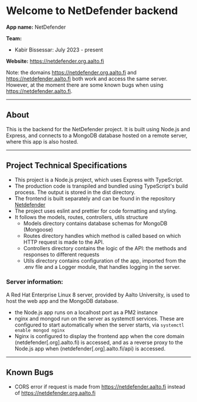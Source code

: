 # Welcome to NetDefender backend

**App name:** NetDefender

**Team:** 

- Kabir Bissessar: July 2023 - present

**Website:** https://netdefender.org.aalto.fi

Note: the domains https://netdefender.org.aalto.fi and https://netdefender.aalto.fi both work and access the same server. However, at the moment there are some known bugs when using https://netdefender.aalto.fi.

---

## About
This is the backend for the NetDefender project. It is built using Node.js and Express, and connects to a MongoDB database hosted on a remote server, where this app is also hosted.

--- 
## Project Technical Specifications
- This project is a Node.js project, which uses Express with TypeScript.
- The production code is transpiled and bundled using TypeScript's build process. The output is stored in the dist directory.
- The frontend is built separately and can be found in the repository [Netdefender](https://github.com/kabizzle/NetDefender)
- The project uses eslint and prettier for code formatting and styling.
- It follows the models, routes, controllers, utils structure
    - Models directory contains database schemas for MongoDB (Mongoose)
    - Routes directory handles which method is called based on which HTTP request is made to the API.
    - Controllers directory contains the logic of the API: the methods and responses to different requests
    - Utils directory contains configuration of the app, imported from the .env file and a Logger module, that handles logging in the server.

### Server information:
A Red Hat Enterprise Linux 8 server, provided by Aalto University, is used to host the web app and the MongoDB database.
- the Node.js app runs on a localhost port as a PM2 instance  
- nginx and mongod run on the server as systemctl services. These are configured to start automatically when the server starts, via ```systemctl enable mongod nginx```
- Nginx is configured to display the frontend app when the core domain (netdefender[.org].aalto.fi) is accessed, and as a reverse proxy to the Node.js app when (netdefender[.org].aalto.fi/api) is accessed.

---
## Known Bugs
- CORS error if request is made from https://netdefender.aalto.fi instead of https://netdefender.org.aalto.fi 
